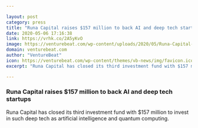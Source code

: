 ```yaml
---

layout: post
category: press
title: "Runa Capital raises $157 million to back AI and deep tech startups"
date: 2020-05-06 17:16:38
link: https://vrhk.co/2A5yKvO
image: https://venturebeat.com/wp-content/uploads/2020/05/Runa-Capital-Partners-e1588753074977.jpg?w=1200&strip=all
domain: venturebeat.com
author: "VentureBeat"
icon: https://venturebeat.com/wp-content/themes/vb-news/img/favicon.ico
excerpt: "Runa Capital has closed its third investment fund with $157 million to invest in such deep tech as artificial intelligence and quantum computing."

---
```


### Runa Capital raises $157 million to back AI and deep tech startups

Runa Capital has closed its third investment fund with $157 million to invest in such deep tech as artificial intelligence and quantum computing.